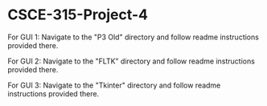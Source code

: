# CSCE-315-Project-4

For GUI 1: Navigate to the "P3 Old" directory and follow readme instructions provided there.

For GUI 2: Navigate to the "FLTK" directory and follow readme instructions provided there.

For GUI 3: Navigate to the "Tkinter" directory and follow readme instructions provided there.
